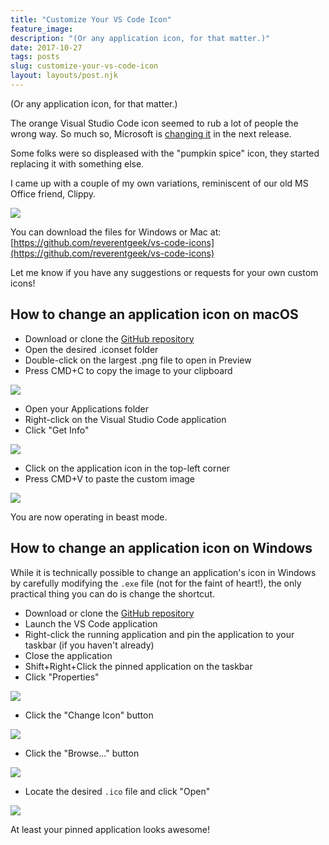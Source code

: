 ```yaml
---
title: "Customize Your VS Code Icon"
feature_image: 
description: "(Or any application icon, for that matter.)"
date: 2017-10-27
tags: posts
slug: customize-your-vs-code-icon
layout: layouts/post.njk
---
```


(Or any application icon, for that matter.)

The orange Visual Studio Code icon seemed to rub a lot of people the wrong way. So much so, Microsoft is [changing it](https://code.visualstudio.com/blogs/2017/10/24/theicon) in the next release.

Some folks were so displeased with the "pumpkin spice" icon, they started replacing it with something else.

I came up with a couple of my own variations, reminiscent of our old MS Office friend, Clippy.

![](/content/images/2017/10/vs-code-clippy-variations.jpg)

You can download the files for Windows or Mac at: [https://github.com/reverentgeek/vs-code-icons](https://github.com/reverentgeek/vs-code-icons)

Let me know if you have any suggestions or requests for your own custom icons!

## How to change an application icon on macOS

* Download or clone the [GitHub repository](https://github.com/reverentgeek/vs-code-icons)
* Open the desired .iconset folder
* Double-click on the largest .png file to open in Preview
* Press CMD+C to copy the image to your clipboard

![](/content/images/2017/10/icon-macos-step1.jpg)

* Open your Applications folder
* Right-click on the Visual Studio Code application
* Click "Get Info"

![](/content/images/2017/10/icon-macos-step2.jpg)

* Click on the application icon in the top-left corner
* Press CMD+V to paste the custom image

![](/content/images/2017/10/icon-macos-step3.jpg)

You are now operating in beast mode.

## How to change an application icon on Windows

While it is technically possible to change an application's icon in Windows by carefully modifying the `.exe` file (not for the faint of heart!), the only practical thing you can do is change the shortcut.

* Download or clone the [GitHub repository](https://github.com/reverentgeek/vs-code-icons)
* Launch the VS Code application
* Right-click the running application and pin the application to your taskbar (if you haven't already)
* Close the application
* Shift+Right+Click the pinned application on the taskbar
* Click "Properties"

![](/content/images/2017/10/vscode-icon-win1.jpg)

* Click the "Change Icon" button

![](/content/images/2017/10/vscode-icon-win2.jpg)

* Click the "Browse..." button

![](/content/images/2017/10/vscode-icon-win3.jpg)

* Locate the desired `.ico` file and click "Open"

![](/content/images/2017/10/vscode-icon-win4.jpg)

At least your pinned application looks awesome!

